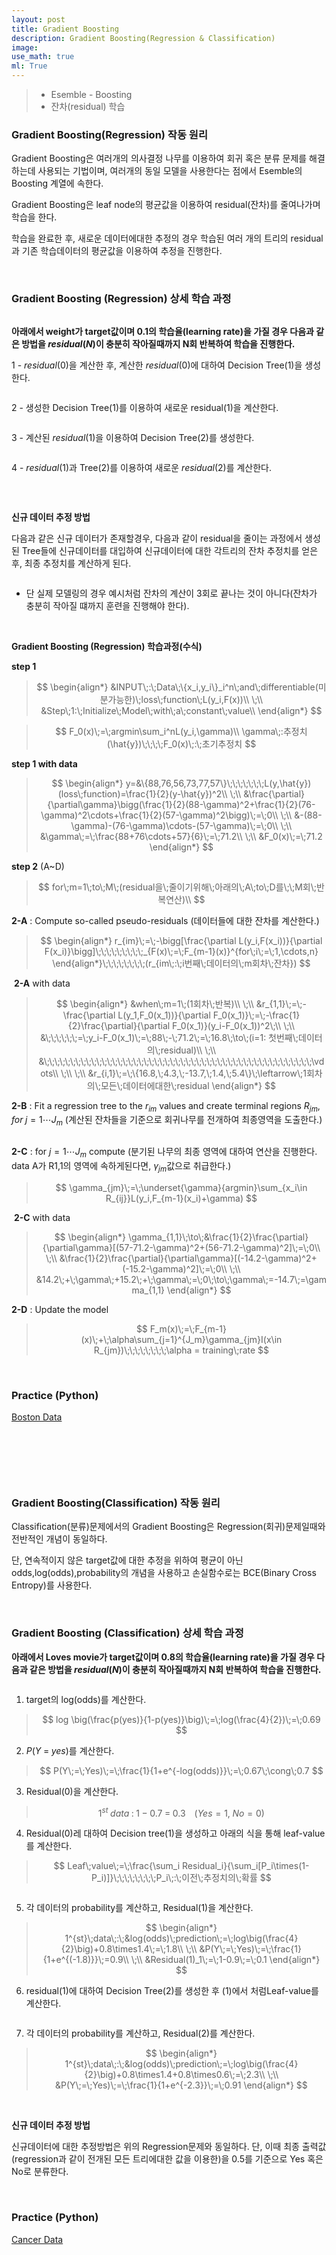 ```yaml
---
layout: post
title: Gradient Boosting
description: Gradient Boosting(Regression & Classification)
image:
use_math: true
ml: True
---
```


> - Esemble - Boosting
> - 잔차(residual) 학습



### Gradient Boosting(Regression) 작동 원리

Gradient Boosting은 여러개의 의사결정 나무를 이용하여 회귀 혹은 분류 문제를 해결하는데 사용되는 기법이며, 여러개의 동일 모델을 사용한다는 점에서 Esemble의 Boosting 계열에 속한다.

Gradient Boosting은  leaf node의 평균값을 이용하여 residual(잔차)를 줄여나가며 학습을 한다.

 학습을 완료한 후, 새로운 데이터에대한 추정의 경우 학습된 여러 개의 트리의 residual과 기존 학습데이터의 평균값을 이용하여 추정을 진행한다.

&nbsp;

### Gradient Boosting (Regression) 상세 학습 과정 

<center><img src="{{ "/assets/images/Gradient_Boosting/G_Boosting_0.PNG" | absolute_url }}" width = 'auto' height = 'auto' alt="" /></center>



**아래에서 weight가 target값이며 0.1의 학습율(learning rate)을 가질 경우 다음과 같은 방법을 $residual(N)$이 충분히 작아질때까지 N회 반복하여 학습을 진행한다.**

1 - $residual(0)$을 계산한 후, 계산한 $residual(0)$에 대하여 Decision Tree(1)을 생성한다.

<center><img src="{{ "/assets/images/Gradient_Boosting/G_Boosting_1.PNG" | absolute_url }}" width = 'auto' height = 'auto' alt="" /></center>

2 - 생성한 Decision Tree(1)를 이용하여 새로운 residual(1)을 계산한다. 

<center><img src="{{ "/assets/images/Gradient_Boosting/G_Boosting_2.PNG" | absolute_url }}" width = 'auto' height = 'auto' alt="" /></center>

3 - 계산된 $residual(1)$을 이용하여 Decision Tree(2)를 생성한다.

<center><img src="{{ "/assets/images/Gradient_Boosting/G_Boosting_3.PNG" | absolute_url }}" width = 'auto' height = 'auto' alt="" /></center>

4 - $residual(1)$과 Tree(2)를 이용하여 새로운 $residual(2)$를 계산한다.

<center><img src="{{ "/assets/images/Gradient_Boosting/G_Boosting_4.PNG" | absolute_url }}" width = 'auto' height = 'auto' alt="" /></center>

&nbsp;

**신규 데이터 추정 방법**

다음과 같은 신규 데이터가 존재할경우, 다음과 같이 residual을 줄이는 과정에서 생성된 Tree들에 신규데이터를 대입하여 신규데이터에 대한 각트리의 잔차 추정치를 얻은 후, 최종 추정치를 계산하게 된다.

<center><img src="{{ "/assets/images/Gradient_Boosting/G_Boosting_5.PNG" | absolute_url }}" width = 'auto' height = 'auto' alt="" /></center>

- 단 실제 모델링의 경우 예시처럼 잔차의 계산이 3회로 끝나는 것이 아니다(잔차가 충분히 작아질 떄까지 훈련을 진행해야 한다). 

&nbsp;

**Gradient Boosting (Regression) 학습과정(수식)**

**step 1**

> $$
> \begin{align*}
> &INPUT\;:\;Data\;\{x_i,y_i\}_i^n\;and\;differentiable(미분가능한)\;loss\;function\;L(y_i,F(x))\\
> \;\\
> &Step\;1:\;Initialize\;Model\;with\;a\;constant\;value\\
> \end{align*}
> $$

> $$
> F_0(x)\;=\;argmin\sum_i^nL(y_i,\gamma)\\
> \gamma\;:추정치(\hat{y})\;\;\;\;F_0(x)\;:\;초기추정치
> $$



**step 1 with data**

> $$
> \begin{align*}
> y=&\{88,76,56,73,77,57\}\;\;\;\;\;\;\;L(y,\hat{y})(loss\;function)=\frac{1}{2}(y-\hat{y})^2\\
> \;\\
> &\frac{\partial}{\partial\gamma}\bigg(\frac{1}{2}(88-\gamma)^2+\frac{1}{2}(76-\gamma)^2\cdots+\frac{1}{2}(57-\gamma)^2\bigg)\;=\;0\\
> \;\\
> &-(88-\gamma)-(76-\gamma)\cdots-(57-\gamma)\;=\;0\\
> \;\\
> &\gamma\;=\;\frac{88+76\cdots+57}{6}\;=\;71.2\\
> \;\\
> &F_0(x)\;=\;71.2
> \end{align*}
> $$



**step 2** (A~D)

> $$
> for\;m=1\;to\;M\;(residual을\;줄이기위해\;아래의\;A\;to\;D를\;\;M회\;반복연산)\\
> $$



**2-A** : Compute so-called pseudo-residuals (데이터들에 대한 잔차를 계산한다.)

> $$
> \begin{align*}
> r_{im}\;=\;-\bigg[\frac{\partial L(y_i,F(x_i))}{\partial F(x_i)}\bigg]\;\;\;\;\;\;\;\;\;_{F(x)\;=\;F_{m-1}(x)}^{for\;i\;=\;1,\cdots,n}
> \end{align*}\;\;\;\;\;\;\;\;(r_{im\;:\;i번째\;데이터의\;m회차\;잔차})
> $$



​	**2-A** with data

> $$
> \begin{align*}
> &when\;m=1\;(1회차\;반복)\\
> \;\\
> &r_{1,1}\;=\;-\frac{\partial L(y_1,F_0(x_1))}{\partial F_0(x_1)}\;=\;-\frac{1}{2}\frac{\partial}{\partial F_0(x_1)}(y_i-F_0(x_1))^2\;\\
> \;\\
> &\;\;\;\;\;\;=\;y_i-F_0(x_1)\;=\;88\;-\;71.2\;=\;16.8\;\to\;(i=1: 첫번째\;데이터의\;residual)\\
> \;\\
> &\;\;\;\;\;\;\;\;\;\;\;\;\;\;\;\;\;\;\;\;\;\;\;\;\;\;\;\;\;\;\;\;\;\;\;\;\;\;\;\;\;\;\;\;\;\;\;\;\;\;\;\vdots\\
> \;\\
> \;\\
> &r_{i,1}\;=\;\{16.8,\;4.3,\;-13.7,\;1.4,\;5.4\}\;\leftarrow\;1회차의\;모든\;데이터에대한\;residual
> \end{align*}
> $$



**2-B** : Fit a regression tree to the $r_{im}$ values and create terminal regions  $R_{jm},\;for\;j=1 \cdots J_m$ (계산된 잔차들을 기준으로 회귀나무를 전개하여 최종영역을 도출한다.)

<center><img src="{{ "/assets/images/Gradient_Boosting/G_Boosting_6.PNG" | absolute_url }}" width = 'auto' height = 'auto' alt="" /></center>

**2-C** : for $j = 1 \cdots J_m$ compute (분기된 나무의 최종 영역에 대하여 연산을 진행한다. data A가 R1,1의 영역에 속하게된다면, $\gamma_{jm}$값으로 취급한다.)

> $$
> \gamma_{jm}\;=\;\underset{\gamma}{argmin}\sum_{x_i\in R_{ij}}L(y_i,F_{m-1}(x_i)+\gamma)
> $$



​	**2-C** with data

> $$
> \begin{align*}
> \gamma_{1,1}\;\to\;&\frac{1}{2}\frac{\partial}{\partial\gamma}[(57-71.2-\gamma)^2+(56-71.2-\gamma)^2]\;=\;0\\
> \;\\
> &\frac{1}{2}\frac{\partial}{\partial\gamma}[(-14.2-\gamma)^2+(-15.2-\gamma)^2]\;=\;0\\
> \;\\
> &14.2\;+\;\gamma\;+15.2\;+\;\gamma\;=\;0\;\to\;\gamma\;=-14.7\;=\gamma_{1,1}
> \end{align*}
> $$



**2-D** : Update the model

> $$
> F_m(x)\;=\;F_{m-1}(x)\;+\;\alpha\sum_{j=1}^{J_m}\gamma_{jm}I(x\in R_{jm})\;\;\;\;\;\;\;\;\alpha = training\;rate
> $$

&nbsp;



### Practice (Python)

[Boston Data](https://github.com/Hyunjun-Bruce-Lee/ML_study/blob/master/GradientBoost/GradientBoost(regression).py)



&nbsp;

&nbsp;

&nbsp;



### Gradient Boosting(Classification) 작동 원리

Classification(분류)문제에서의 Gradient Boosting은 Regression(회귀)문제일때와 전반적인 개념이 동일하다. 

단, 연속적이지 않은 target값에 대한 추정을 위하여 평균이 아닌 odds,log(odds),probability의 개념을 사용하고 손실함수로는 BCE(Binary Cross Entropy)를 사용한다.

&nbsp;

### Gradient Boosting (Classification) 상세 학습 과정 

**아래에서 Loves movie가 target값이며 0.8의 학습율(learning rate)을 가질 경우 다음과 같은 방법을 $residual(N)$이 충분히 작아질때까지 N회 반복하여 학습을 진행한다.**

<center><img src="{{ "/assets/images/Gradient_Boosting/G_Boosting_7.PNG" | absolute_url }}" width = 'auto' height = 'auto' alt="" /></center>

1. target의 log(odds)를 계산한다.

> $$
> log \big(\frac{p(yes)}{1-p(yes)}\big)\;=\;log(\frac{4}{2})\;=\;0.69
> $$

2. $P(Y\;=\;yes)$를 계산한다.



> $$
> P(Y\;=\;Yes)\;=\;\frac{1}{1+e^{-log(odds)}}\;=\;0.67\;\cong\;0.7
> $$

3. Residual(0)을 계산한다.

> $$
> 1^{st}\;data\;:\;1\;-\;0.7\;=\;0.3\;\;\;\;(Yes=1,\;No=0)
> $$

4. Residual(0)레 대하여 Decision tree(1)을 생성하고 아래의 식을 통해 leaf-value를 계산한다.

> $$
> Leaf\;value\;=\;\frac{\sum_i Residual_i}{\sum_i[P_i\times(1-P_i)]}\;\;\;\;\;\;\;\;P_i\;:\;이전\;추정치의\;확률
> $$

<center><img src="{{ "/assets/images/Gradient_Boosting/G_Boosting_8.PNG" | absolute_url }}" width = 'auto' height = 'auto' alt="" /></center>



5. 각 데이터의 probability를 계산하고, Residual(1)을 계산한다. 

> $$
> \begin{align*}
> 1^{st}\;data\;:\;&log(odds)\;prediction\;=\;log\big(\frac{4}{2}\big)+0.8\times1.4\;=\;1.8\\
> \;\\
> &P(Y\;=\;Yes)\;=\;\frac{1}{1+e^{(-1.8)}}\;=0.9\\
> \;\\
> &Residual(1)_1\;=\;1-0.9\;=\;0.1
> \end{align*}
> $$

6. residual(1)에 대하여 Decision Tree(2)를 생성한 후 (1)에서 처럼Leaf-value를 계산한다.

<center><img src="{{ "/assets/images/Gradient_Boosting/G_Boosting_9.PNG" | absolute_url }}" width = 'auto' height = 'auto' alt="" /></center>



7. 각 데이터의 probability를 계산하고, Residual(2)를 계산한다.

> $$
> \begin{align*}
> 1^{st}\;data\;:\;&log(odds)\;prediction\;=\;log\big(\frac{4}{2}\big)+0.8\times1.4+0.8\times0.6\;=\;2.3\\
> \;\\
> &P(Y\;=\;Yes)\;=\;\frac{1}{1+e^{-2.3}}\;=\;0.91
> \end{align*}
> $$

&nbsp;

**신규 데이터 추정 방법**

신규데이터에 대한 추정방법은 위의 Regression문제와 동일하다. 단, 이때 최종 출력값(regression과 같이 전개된 모든 트리에대한 값을 이용한)을 0.5를 기준으로 Yes 혹은 No로 분류한다. 



&nbsp;

### Practice (Python)

[Cancer Data](https://github.com/Hyunjun-Bruce-Lee/ML_study/blob/master/GradientBoost/GradientBoost(classification).py)

